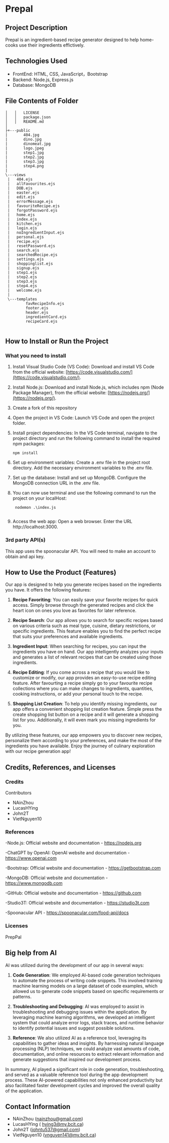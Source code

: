# Prepal

## Project Description 
Prepal is an ingredient-based recipe generator designed to help home-cooks use their ingredients effictively.

## Technologies Used
- FrontEnd: HTML, CSS, JavaScript，Bootstrap
- Backend: Node.js, Express.js
- Database: MongoDB

## File Contents of Folder
   ```shell
│   │   LICENSE
│   │   package.json
│   │   README.md
│
├+---public
|       404.jpg
|       dino.jpg
|       dinomeat.jpg
|       logo.jpeg
|       step1.jpg
|       step2.jpg
|       step3.jpg
|       step4.png
|       
\---views
    |   404.ejs
    |   allFavourites.ejs
    |   DOB.ejs
    |   easter.ejs
    |   edit.ejs
    |   errorMessage.ejs
    |   favouriteRecipe.ejs
    |   forgotPassword.ejs
    |   home.ejs
    |   index.ejs
    |   kitchen.ejs
    |   login.ejs
    |   noIngredientInput.ejs
    |   personal.ejs
    |   recipe.ejs
    |   resetPassword.ejs
    |   search.ejs
    |   searchedRecipe.ejs
    |   settings.ejs
    |   shoppinglist.ejs
    |   signup.ejs
    |   step1.ejs
    |   step2.ejs
    |   step3.ejs
    |   step4.ejs
    |   welcome.ejs
    |   
    \---templates
            favRecipeInfo.ejs
            footer.ejs
            header.ejs
            ingredientCard.ejs
            recipeCard.ejs
            
```
            

## How to Install or Run the Project

### What you need to install

1. Install Visual Studio Code (VS Code): Download and install VS Code from the official website: [https://code.visualstudio.com/](https://code.visualstudio.com/).

2. Install Node.js: Download and install Node.js, which includes npm (Node Package Manager), from the official website: [https://nodejs.org/](https://nodejs.org/).

3. Create a fork of this repository

5. Open the project in VS Code: Launch VS Code and open the project folder.

6. Install project dependencies: In the VS Code terminal, navigate to the project directory and run the following command to install the required npm packages:
   ```shell
   npm install
7. Set up environment variables: Create a .env file in the project root directory. Add the necessary environment variables to the .env file. 

8. Set up the database: Install and set up MongoDB. Configure the MongoDB connection URL in the .env file.
  
9. You can now use terminal and use the following command to run the project on your localHost:
   ```shell
    nodemon .\index.js
    
10. Access the web app: Open a web browser. Enter the URL http://localhost:3000.

### 3rd party API(s)

This app uses the spoonacular API. You will need to make an account to obtain and api key.

## How to Use the Product (Features)

Our app is designed to help you generate recipes based on the ingredients you have. It offers the following features:

1. **Recipe Favoriting**: You can easily save your favorite recipes for quick access. Simply browse through the generated recipes and click the heart icon on ones you love as favorites for later reference.

2. **Recipe Search**: Our app allows you to search for specific recipes based on various criteria such as meal type, cuisine, dietary restrictions, or specific ingredients. This feature enables you to find the perfect recipe that suits your preferences and available ingredients.

3. **Ingredient Input**: When searching for recipes, you can input the ingredients you have on hand. Our app intelligently analyzes your inputs and generates a list of relevant recipes that can be created using those ingredients.

4. **Recipe Editing**: If you come across a recipe that you would like to customize or modify, our app provides an easy-to-use recipe editing feature. After favourting a recipe simply go to your favourite recipe collections where you can make changes to ingredients, quantities, cooking instructions, or add your personal touch to the recipe.

5. **Shopping List Creation**: To help you identify missing ingredients, our app offers a convenient shopping list creation feature. Simple press the create shopping list button on a recipe and it will generate a shopping list for you. Additionally, it will even mark you missing ingredients for you.

By utilizing these features, our app empowers you to discover new recipes, personalize them according to your preferences, and make the most of the ingredients you have available. Enjoy the journey of culinary exploration with our recipe generation app!


## Credits, References, and Licenses

### Credits
Contributors
- NAinZhou
- LucasHYing
- John2T
- VietNguyen10

### References 
-Node.js: Official website and documentation - https://nodejs.org

-ChatGPT by OpenAI: OpenAI website and documentation - https://www.openai.com

-Bootstrap: Official website and documentation - https://getbootstrap.com

-MongoDB: Official website and documentation - https://www.mongodb.com

-GitHub: Official website and documentation - https://github.com

-Studio3T: Official website and documentation - https://studio3t.com 

-Spoonacular API - https://spoonacular.com/food-api/docs

### Licenses 
PrepPal 

## Big help from AI

AI was utilized during the development of our app in several ways:

1. **Code Generation**: We employed AI-based code generation techniques to automate the process of writing code snippets. This involved training machine learning models on a large dataset of code examples, which allowed us to generate code snippets based on specific requirements or patterns.

2. **Troubleshooting and Debugging**: AI was employed to assist in troubleshooting and debugging issues within the application. By leveraging machine learning algorithms, we developed an intelligent system that could analyze error logs, stack traces, and runtime behavior to identify potential issues and suggest possible solutions.

3. **Reference**: We also utilized AI as a reference tool, leveraging its capabilities to gather ideas and insights. By harnessing natural language processing (NLP) techniques, we could analyze vast amounts of code, documentation, and online resources to extract relevant information and generate suggestions that inspired our development process.

In summary, AI played a significant role in code generation, troubleshooting, and served as a valuable reference tool during the app development process. These AI-powered capabilities not only enhanced productivity but also facilitated faster development cycles and improved the overall quality of the application.

## Contact Information 
- NAinZhou (nainzhou@gmail.com)
- LucasHYing ( hying3@my.bcit.ca)
- John2T (johntu537@gmail.com)
- VietNguyen10 (vnguyen141@my.bcit.ca)
